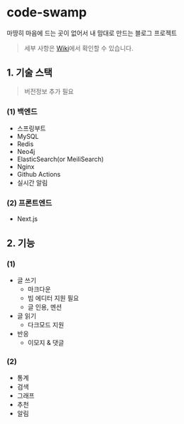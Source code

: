 # code-swamp
마땅히 마음에 드는 곳이 없어서 내 맘대로 만드는 블로그 프로젝트

> 세부 사항은 [Wiki](https://github.com/Frog-Slayer/code-swamp-backend/wiki)에서 확인할 수 있습니다.

## 1. 기술 스택

> 버전정보 추가 필요

### (1) 백엔드

- 스프링부트
- MySQL
- Redis
- Neo4j
- ElasticSearch(or MeiliSearch)
- Nginx
- Github Actions
- 실시간 알림

### (2) 프론트엔드

- Next.js

## 2. 기능

### (1)

- 글 쓰기
    - 마크다운
    - 빔 에디터 지원 필요
    - 글 인용, 멘션
- 글 읽기
    - 다크모드 지원
- 반응
    - 이모지 & 댓글

### (2)

- 통계
- 검색
- 그래프
- 추천
- 알림
